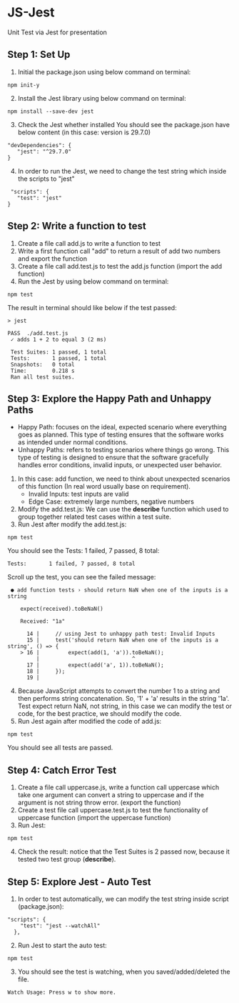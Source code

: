 # JS-Jest
 Unit Test via Jest for presentation

 ## Step 1: Set Up
 1. Initial the package.json using below command on terminal:
 ```shell
 npm init-y
 ```
 2. Install the Jest library using below command on terminal:
 ```shell
 npm install --save-dev jest
 ```
 3. Check the Jest whether installed
 You should see the package.json have below content (in this case: version is 29.7.0)
 ```
 "devDependencies": {
    "jest": "^29.7.0"
 }
 ```
 4. In order to run the Jest, we need to change the test string which inside the scripts to "jest"
 ```
  "scripts": {
    "test": "jest"
 }
 ```
 ## Step 2: Write a function to test
 1. Create a file call add.js to write a function to test
 2. Write a first function call "add" to return a result of add two numbers and export the function
 3. Create a file call add.test.js to test the add.js function (import the add function)
 4. Run the Jest by using below command on terminal:
 ```shell
 npm test
 ```
 The result in terminal should like below if the test passed:
 ```  > js-jest@1.0.0 test
 > jest

 PASS  ./add.test.js
  ✓ adds 1 + 2 to equal 3 (2 ms)

  Test Suites: 1 passed, 1 total
  Tests:       1 passed, 1 total
  Snapshots:   0 total
  Time:        0.218 s
  Ran all test suites.
```
## Step 3: Explore the Happy Path and Unhappy Paths
*   Happy Path: focuses on the ideal, expected scenario where everything goes as planned. This type of testing ensures that the software works as intended under normal conditions.
*   Unhappy Paths: refers to testing scenarios where things go wrong. This type of testing is designed to ensure that the software gracefully handles error conditions, invalid inputs, or unexpected user behavior.
1. In this case: add function, we need to think about unexpected scenarios of this function (In real word usually base on requirement).
    - Invalid Inputs: test inputs are valid
    - Edge Case: extremely large numbers, negative numbers
2.  Modify the add.test.js: We can use the **describe** function which used to group together related test cases within a test suite.
3. Run Jest after modify the add.test.js:
```shell
npm test
```
You should see the Tests: 1 failed, 7 passed, 8 total:
```
Tests:       1 failed, 7 passed, 8 total
```
Scroll up the test, you can see the failed message:
```
 ● add function tests › should return NaN when one of the inputs is a string

    expect(received).toBeNaN()

    Received: "1a"

      14 |     // using Jest to unhappy path test: Invalid Inputs
      15 |     test('should return NaN when one of the inputs is a string', () => {
    > 16 |         expect(add(1, 'a')).toBeNaN();
         |                             ^
      17 |         expect(add('a', 1)).toBeNaN();
      18 |     });
      19 |
```
4. Because JavaScript attempts to convert the number 1 to a string and then performs string concatenation. So, '1' + 'a' results in the string '1a'.
Test expect return NaN, not string, in this case we can modify the test or code, for the best practice, we should modify the code.
5. Run Jest again after modified the code of add.js:
```shell
npm test
```
You should see all tests are passed.

## Step 4: Catch Error Test
1. Create a file call uppercase.js, write a function call uppercase which take one argument can convert a string to uppercase and if the argument is not string throw error. (export the function)
2. Create a test file call uppercase.test.js to test the functionality of uppercase function (import the uppercase function)
3. Run Jest:
```shell
npm test
```
4. Check the result: notice that the Test Suites is 2 passed now, because it tested two test group (**describe**).

## Step 5: Explore Jest - Auto Test
1. In order to test automatically, we can modify the test string inside script (package.json):
```
"scripts": {
    "test": "jest --watchAll"
  },
```
2. Run Jest to start the auto test:
```shell
npm test
```
3. You should see the test is watching, when you saved/added/deleted the file.
```
Watch Usage: Press w to show more.
```